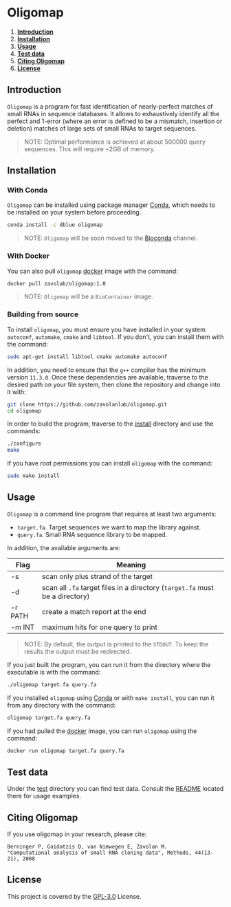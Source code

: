 # Oligomap

1. **[Introduction](#introduction)**
2. **[Installation](#installation)**
3. **[Usage](#usage)**
4. **[Test data](#test-data)**
5. **[Citing Oligomap](#citing-oligomap)**
6. **[License](#license)**

## Introduction

`Oligomap` is a program for fast identification of nearly-perfect matches of
small RNAs in sequence databases. It allows to exhaustively identify
all the perfect and 1-error (where an error is defined to be a mismatch,
insertion or deletion) matches of large sets of small RNAs to target
sequences. 

> NOTE: Optimal performance is achieved at about 500000 query sequences. This
will require ~2GB of memory.

## Installation

### With Conda

`Oligomap` can be installed using package manager [Conda](conda), which needs
to be installed on your system before proceeding.

```bash
conda install -c dblue oligomap
```

> NOTE: `Oligomap` will be soon moved to the [Bioconda](bioconda) channel.

### With Docker

You can also pull `oligomap` [docker](docker) image with the command:

```bash
docker pull zavolab/oligomap:1.0
```
> NOTE: `Oligomap` will be a `BioContainer` image.

### Building from source

To install `oligomap`, you must ensure you have installed in your system
`autoconf`, `automake`, `cmake` and `libtool`. If you don't, you can install
them with the command:

```bash
sudo apt-get install libtool cmake automake autoconf
```

In addition, you need to ensure that the `g++` compiler has the minimum version
`11.3.0`.
Once these dependencies are available, traverse to the desired path on your
file system, then clone the repository and change into it with:

```bash
git clone https://github.com/zavolanlab/oligomap.git
cd oligomap
```

In order to build the program, traverse to the [install](install) directory and
use the commands:

```bash
./configure
make
```

If you have root permissions you can install `oligomap` with the command:

```bash
sudo make install
```

## Usage

`Oligomap` is a command line program that requires at least two arguments:

- `target.fa`. Target sequences we want to map the library against.
- `query.fa`. Small RNA sequence library to be mapped.

In addition, the available arguments are:

| Flag | Meaning |
| - | - |
| -s | scan only plus strand of the target |
| -d | scan all `.fa` target files in a directory (`target.fa` must be a directory) |
| -r PATH | create a match report at the end |
| -m INT | maximum hits for one query to print |

> NOTE: By default, the output is printed to the `STDOUT`. To keep the results
the output must be redirected. 

If you just built the program, you can run it from the directory where the
executable is with the command:

```bash
./oligomap target.fa query.fa
```

If you installed `oligomap` using [Conda](conda) or with `make install`, you can
run it from any directory with the command:

```bash
oligomap target.fa query.fa
```

If you had pulled the [docker](docker) image, you can run `oligomap` using the
command:

```bash
docker run oligomap target.fa query.fa
```

## Test data

Under the [test](test) directory you can find test data. Consult the
[README](test/README.md) located there for usage examples.

## Citing Oligomap

If you use oligomap in your research, please cite:

	Berninger P, Gaidatzis D, van Nimwegen E, Zavolan M. 
	"Computational analysis of small RNA cloning data", Methods, 44(13-21), 2008

## License

This project is covered by the [GPL-3.0](LICENSE) License.

[bioconda]: <https://bioconda.github.io/>
[conda]: <https://docs.conda.io/projects/conda/en/latest/index.html>
[docker]: <https://docs.docker.com/>